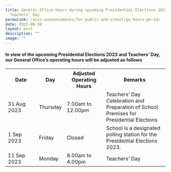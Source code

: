 ```yaml
---
title: General Office Hours during upcoming Presidential Elections 2023 and
  Teachers’ Day
permalink: /aiss-announcements/for-public-and-school/go-hours-pe-td/
date: 2023-08-30
layout: post
description: ""
image: ""
---
```

<h4>In view of the upcoming Presidential Elections 2023 and Teachers’ Day, our General Office’s operating hours will be adjusted as follows</h4>
<table style="width:100%">
<tbody>
<tr>
<th style="width:20%">Date</th>
<th style="width:15%">Day</th>
<th style="width:25%">Adjusted Operating Hours</th>
<th style="width:50%">Remarks</th>
</tr>
<tr>
	<td>31 Aug 2023</td>
<td>Thursday</td>
<td>7.00am to 12.00pm</td>
<td>Teachers’ Day Celebration and Preparation of School Premises for Presidential Elections</td>
</tr>
	<tr>
	<td>1 Sep 2023</td>
<td>Friday</td>
<td>Closed</td>
<td>School is a designated polling station for the Presidential Elections 2023.</td>
</tr>
	<tr>
	<td>11 Sep 2023</td>
<td>Monday</td>
<td>8.00am to 4.00pm</td>
<td>Teachers’ Day</td>
</tr></tbody></table>